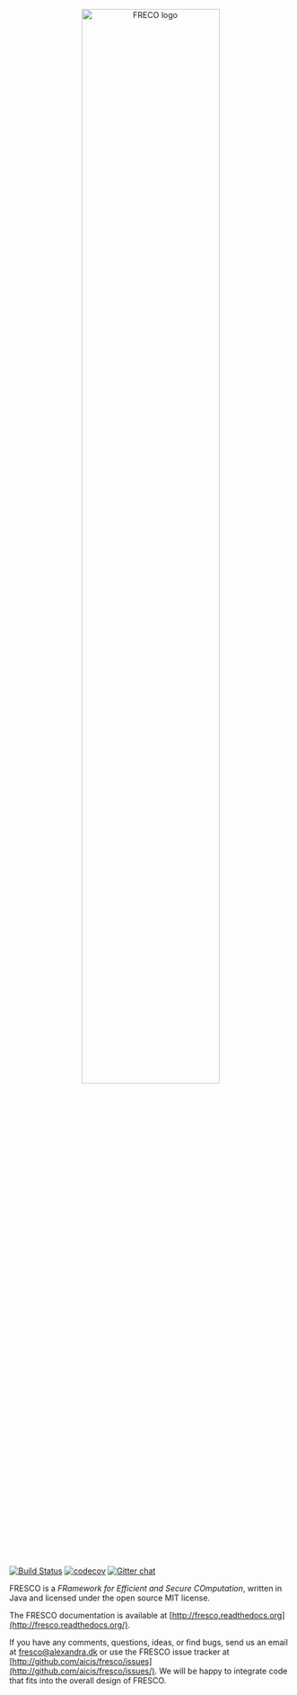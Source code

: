 
<p align="center">
<img src="https://alexandra.dk/logo/fresco-logo-artwork.svg" alt="FRECO logo" width=70% />
</p>

#

[![Build Status](https://travis-ci.org/aicis/fresco.svg?branch=master)](https://travis-ci.org/aicis/fresco) [![codecov](https://codecov.io/gh/aicis/fresco/branch/master/graph/badge.svg)](https://codecov.io/gh/aicis/fresco) [![Gitter chat](https://badges.gitter.im/gitterHQ/gitter.svg)](https://gitter.im/FRESCO-MPC/Lobby)

FRESCO is a *FRamework for Efficient and Secure COmputation*, written
in Java and licensed under the open source MIT license.

The FRESCO documentation is available at
[http://fresco.readthedocs.org](http://fresco.readthedocs.org/).

If you have any comments, questions, ideas, or find bugs, send us an
email at fresco@alexandra.dk or use the FRESCO issue tracker at
[http://github.com/aicis/fresco/issues](http://github.com/aicis/fresco/issues/).
We will be happy to integrate code that fits into the overall design
of FRESCO.
